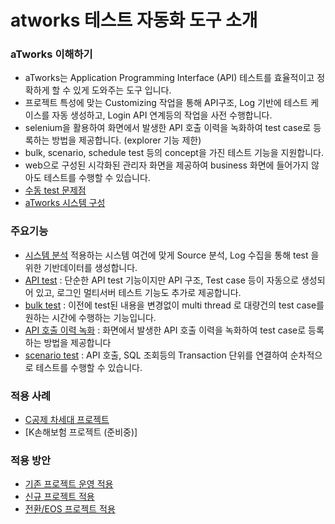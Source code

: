 # atworks 테스트 자동화 도구 소개
### aTworks 이해하기
- aTworks는 Application Programming Interface (API) 테스트를 효율적이고 정확하게 할 수 있게 도와주는 도구 입니다.
- 프로젝트 특성에 맞는 Customizing 작업을 통해 API구조, Log 기반에 테스트 케이스를 자동 생성하고, Login API 연계등의 작업을 사전 수행합니다.
- selenium을 활용하여 화면에서 발생한 API 호출 이력을 녹화하여 test case로 등록하는 방법을 제공합니다. (explorer 기능 제한)
- bulk, scenario, schedule test 등의 concept을 가진 테스트 기능을 지원합니다. 
- web으로 구성된 시각화된 관리자 화면을 제공하여 business 화면에 들어가지 않아도 테스트를 수행할 수 있습니다. 
- [수동 test 문제점](https://github.com/kimtaehan11/atworks-hello/blob/main/etc/manualTest.md) 
- [aTworks 시스템 구성](https://github.com/kimtaehan11/atworks-hello/blob/main/business/architecture.md)


### 주요기능 

- [시스템 분석](https://github.com/team-atworks/manual/blob/main/systemAnalyze.md)
적용하는 시스템 여건에 맞게 Source 분석, Log 수집을 통해 test 을 위한 기반데이터를 생성합니다.
-  [API test](https://github.com/team-atworks/manual/blob/main/apiTest.md) : 단순한 API test 기능이지만 API 구조, Test case 등이 자동으로 생성되어 있고, 로그인 멀티서버 테스트 기능도 추가로 제공합니다.
-  [bulk test](https://github.com/team-atworks/manual/blob/main/bulkTest.md) : 이전에 test된 내용을 변경없이 multi thread 로 대량건의 test case를 원하는 시간에 수행하는 기능입니다.
-  [API 호출 이력 녹화](https://github.com/team-atworks/manual/blob/main/apiRecord.md) : 화면에서 발생한 API 호출 이력을 녹화하여 test case로 등록하는 방법을 제공합니다
-  [scenario test](https://github.com/team-atworks/manual/blob/main/scenarioTest.md) : API 호출, SQL 조회등의 Transaction 단위를 연결하여 순차적으로 테스트를 수행할 수 있습니다.
 
 
### 적용 사례

- [C공제 차세대 프로젝트](https://github.com/team-atworks/manual/blob/main/site/cgbest.md)
- [K손해보험 프로젝트 (준비중)]


### 적용 방안
- [기존 프로젝트 운영 적용](https://github.com/team-atworks/manual/blob/main/project/systemMaintenance.md)
- [신규 프로젝트 적용](https://github.com/team-atworks/manual/blob/main/project/systemIntegration.md)
- [전환/EOS 프로젝트 적용](https://github.com/team-atworks/manual/blob/main/site/eos.md)


